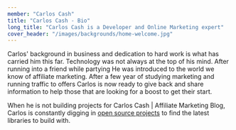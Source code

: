 ```yaml
---
member: "Carlos Cash"
title: "Carlos Cash - Bio"
long_title: "Carlos Cash is a Developer and Online Marketing expert"
cover_header: "/images/backgrounds/home-welcome.jpg"
---
```


Carlos' background in business and dedication to hard work is what has carried him this far. Technology was not always at the top of his mind. After running into a friend while partying He was introduced to the world we know of affiliate marketing. After a few year of studying marketing and running traffic to offers Carlos is now ready to give back and share information to help those that are looking for a boost to get their start.



When he is not building projects for Carlos Cash | Affiliate Marketing Blog, Carlos is constantly digging in <a href="https://github.com/iamlos" target="_blank">open source projects</a> to find the latest libraries to build with.
